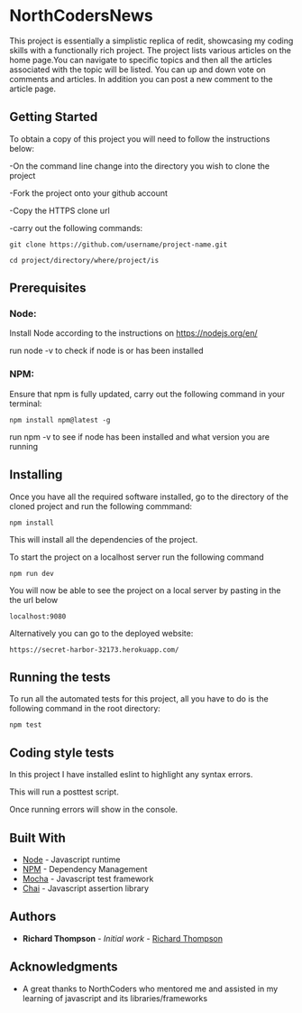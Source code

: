 # NorthCodersNews

This project is essentially a simplistic replica of redit, showcasing my coding skills with a functionally rich project. The project lists various articles on the home page.You can navigate to specific topics and then all the articles associated with the topic will be listed. You can up and down vote on comments and articles. In addition you can post a new comment to the article page.

## Getting Started

To obtain a copy of this project you will need to follow the instructions below:

-On the command line change into the directory you wish to clone the project

-Fork the project onto your github account 

-Copy the HTTPS clone url 

-carry out the following commands:

    
    git clone https://github.com/username/project-name.git

    cd project/directory/where/project/is
    

## Prerequisites

### Node:

Install Node according to the instructions on https://nodejs.org/en/

run node -v to check if node is or has been installed

### NPM:

Ensure that npm is fully updated, carry out the following command in your terminal:

    npm install npm@latest -g

run npm -v to see if node has been installed and what version you are running

## Installing

Once you have all the required software installed, go to the directory of the cloned project and run the following commmand:

    npm install 

This will install all the dependencies of the project.

To start the project on a localhost server run the following command

    npm run dev

You will now be able to see the project on a local server by pasting in the the url below

    localhost:9080

Alternatively you can go to the deployed website:

    https://secret-harbor-32173.herokuapp.com/

## Running the tests

To run all the automated tests for this project, all you have to do is the following command in the root directory:

```
npm test
```
## Coding style tests

In this project I have installed eslint to highlight any syntax errors. 

This will run a posttest script.

Once running errors will show in the console.

## Built With

* [Node](https://nodejs.org/en/docs/) - Javascript runtime 
* [NPM](https://docs.npmjs.com/) - Dependency Management
* [Mocha](https://mochajs.org/) - Javascript test framework
* [Chai](http://chaijs.com/) - Javascript assertion library

## Authors

* **Richard Thompson** - *Initial work* - [Richard Thompson](https://github.com/Richard-Thompson)

## Acknowledgments

* A great thanks to NorthCoders who mentored me and assisted in my learning of javascript and its libraries/frameworks